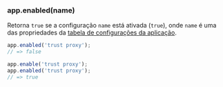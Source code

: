 <h3 id='app.enabled'>app.enabled(name)</h3>

Retorna `true` se a configuração `name` está ativada (`true`), onde `name` é uma das
propriedades da [tabela de configurações da aplicação](#app.settings.table).

~~~js
app.enabled('trust proxy');
// => false

app.enable('trust proxy');
app.enabled('trust proxy');
// => true
~~~
